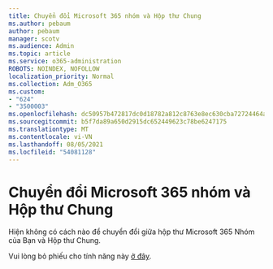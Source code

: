 ```yaml
---
title: Chuyển đổi Microsoft 365 nhóm và Hộp thư Chung
ms.author: pebaum
author: pebaum
manager: scotv
ms.audience: Admin
ms.topic: article
ms.service: o365-administration
ROBOTS: NOINDEX, NOFOLLOW
localization_priority: Normal
ms.collection: Adm_O365
ms.custom:
- "624"
- "3500003"
ms.openlocfilehash: dc50957b472817dc0d18782a812c8763e8ec630cba72724464a920596abaf950
ms.sourcegitcommit: b5f7da89a650d2915dc652449623c78be6247175
ms.translationtype: MT
ms.contentlocale: vi-VN
ms.lasthandoff: 08/05/2021
ms.locfileid: "54081128"
---
```

# <a name="conversion-of-microsoft-365-group-and-shared-mailboxes"></a>Chuyển đổi Microsoft 365 nhóm và Hộp thư Chung

Hiện không có cách nào để chuyển đổi giữa hộp thư Microsoft 365 Nhóm của Bạn và Hộp thư Chung.

Vui lòng bỏ phiếu cho tính năng này [ở đây](https://aka.ms/M365GroupToShared).
